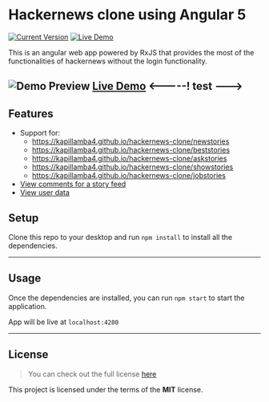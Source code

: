 # Hackernews clone using Angular 5

[![Current Version](https://img.shields.io/badge/version-1.0.0-green.svg)](https://github.com/kapillamba4/hackernews-clone) [![Live Demo](https://img.shields.io/badge/demo-online-green.svg)](https://kapillamba4.github.io/hackernews-clone)

This is an angular web app powered by RxJS that provides the most of the functionalities of hackernews without the login functionality.

![Demo Preview](https://i.imgur.com/mqhA4E8.png)
[Live Demo](https://kapillamba4.github.io/hackernews-clone)
<-----! test --->
---

## Features

* Support for:
  * https://kapillamba4.github.io/hackernews-clone/newstories
  * https://kapillamba4.github.io/hackernews-clone/beststories
  * https://kapillamba4.github.io/hackernews-clone/askstories
  * https://kapillamba4.github.io/hackernews-clone/showstories
  * https://kapillamba4.github.io/hackernews-clone/jobstories
* [View comments for a story feed](https://kapillamba4.github.io/hackernews-clone/item/16718285)
* [View user data](https://kapillamba4.github.io/hackernews-clone/user/joshuacc)

## Setup

Clone this repo to your desktop and run `npm install` to install all the dependencies.

---

## Usage

Once the dependencies are installed, you can run `npm start` to start the application.

App will be live at `localhost:4200`

---

## License

> You can check out the full license [here](https://github.com/kapillamba4/hackernews-clone/blob/master/LICENCE)

This project is licensed under the terms of the **MIT** license.

